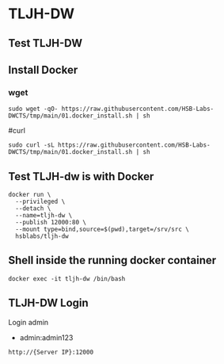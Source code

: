 # TLJH-DW
## Test TLJH-DW

## Install Docker
### wget
```
sudo wget -qO- https://raw.githubusercontent.com/HSB-Labs-DWCTS/tmp/main/01.docker_install.sh | sh
```

#curl
```
sudo curl -sL https://raw.githubusercontent.com/HSB-Labs-DWCTS/tmp/main/01.docker_install.sh | sh
```

## Test TLJH-dw is with Docker
```
docker run \
  --privileged \
  --detach \
  --name=tljh-dw \
  --publish 12000:80 \
  --mount type=bind,source=$(pwd),target=/srv/src \
  hsblabs/tljh-dw
```

## Shell inside the running docker container
```
docker exec -it tljh-dw /bin/bash
```

## TLJH-DW Login
Login admin
 - admin:admin123
```
http://{Server IP}:12000
```
